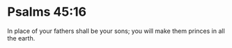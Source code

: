 # Psalms 45:16

In place of your fathers shall be your sons; you will make them princes in all the earth.
